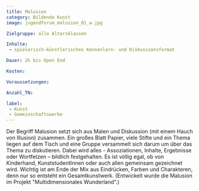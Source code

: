 ```yaml
---
title: Malusion
category: Bildende Kunst
image: jugendforum_malusion_01_w.jpg

Zielgruppe: alle Altersklassen

Inhalte:
 - spielerisch-künstlerisches Kennenlern- und Diskussionsformat

Dauer: 2h bis Open End

Kosten: 

Voraussetzungen:

Anzahl_TN: 

label:
 - Kunst
 - Gemeinschaftswerke
---
```


Der Begriff Malusion setzt sich aus Malen und Diskussion (mit einem Hauch von Illusion) zusammen. Ein großes Blatt Papier, viele Stifte und ein Thema liegen auf dem Tisch und eine Gruppe versammelt sich darum um über das Thema zu diskutieren. Dabei wird alles - Assoziationen, Inhalte, Ergebnisse oder Wortfetzen – bildlich festgehalten. Es ist völlig egal, ob von Kinderhand, KunststudentInnen oder auch allen gemeinsam gezeichnet wird. Wichtig ist am Ende der Mix aus Eindrücken, Farben und Charakteren, denn nur so entsteht ein Gesamtkunstwerk. (Entwickelt wurde die Malusion im Projekt "Multidimensionales Wunderland".)